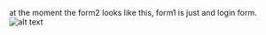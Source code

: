 
at the moment the form2 looks like this, form1 is just and login form.
![alt text](https://i.imgur.com/S4H2V7B.png)
